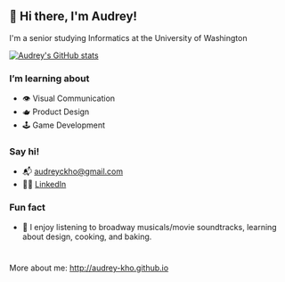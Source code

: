 ## 👋 Hi there, I'm Audrey!
I'm a senior studying Informatics at the University of Washington

[![Audrey's GitHub stats](https://github-readme-stats.vercel.app/api?username=audrey-kho&show_icons=true&theme=merko)](https://github.com/anuraghazra/github-readme-stats)

### I’m learning about
- 👁️ Visual Communication
- 🫖 Product Design
- 🕹️ Game Development

### Say hi!
- 📬 [audreyckho@gmail.com](mailto:audreyckho@gmail.com)
- 👩‍🎓 [LinkedIn](https://www.linkedin.com/in/audrey-kho/)

### Fun fact
- 🍞 I enjoy listening to broadway musicals/movie soundtracks, learning about design, cooking, and baking.
#
More about me: http://audrey-kho.github.io
